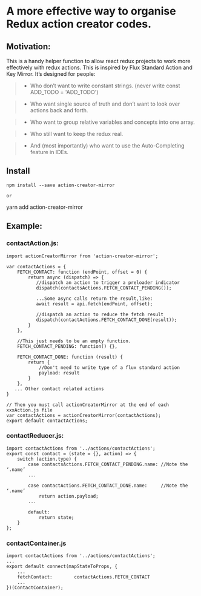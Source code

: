 # A more effective way to organise Redux action creator codes.

## Motivation:

This is a handy helper function to allow react redux projects to work more effectively with redux actions. This is inspired by Flux Standard Action and Key Mirror. It’s designed for people:

>- Who don’t want to write constant strings.  (never write const ADD_TODO = 'ADD_TODO')

>- Who want single source of truth and don’t want to look over actions  back and forth.

>- Who want to group relative variables and concepts into one array.

>- Who still want to keep the redux real.

>- And (most importantly) who want to use the Auto-Completing feature in IDEs.


## Install 
```
npm install --save action-creator-mirror

or

```
yarn add action-creator-mirror


## Example:

### contactAction.js:
```
import actionCreatorMirror from 'action-creator-mirror';

var contactActions = {
    FETCH_CONTACT: function (endPoint, offset = 0) {
        return async (dispatch) => {
           //dispatch an action to trigger a preloader indicator
           dispatch(contactsActions.FETCH_CONTACT_PENDING());

           ...Some async calls return the result,like:
           await result = api.fetch(endPoint, offset);
           
           //dispatch an action to reduce the fetch result
           dispatch(contactActions.FETCH_CONTACT_DONE(result));
        }
    },

    //This just needs to be an empty function.
    FETCH_CONTACT_PENDING: function() {},
 
    FETCH_CONTACT_DONE: function (result) {
        return {
            //Don't need to write type of a flux standard action
            payload: result
        }
    },
   ... Other contact related actions
}

// Then you must call actionCreatorMirror at the end of each xxxAction.js file
var contactActions = actionCreatorMirror(contactActions);
export default contactActions;
```

### contactReducer.js:
```
import contactActions from '../actions/contactActions';
export const contact = (state = {}, action) => {
    switch (action.type) {
        case contactsActions.FETCH_CONTACT_PENDING.name: //Note the ‘.name’ 
        ...

        case contactActions.FETCH_CONTACT_DONE.name:     //Note the ‘.name’ 
            return action.payload;
        ...
        
        default:
            return state;
    }
};
```

### contactContainer.js
```
import contactActions from '../actions/contactActions';
...
export default connect(mapStateToProps, {
    ...
    fetchContact:        contactActions.FETCH_CONTACT
    ...
})(ContactContainer);
```

